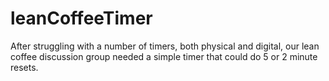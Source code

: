 leanCoffeeTimer
===============

After struggling with a number of timers, both physical and digital, our lean coffee discussion group needed a simple timer that could do 5 or 2 minute resets.
